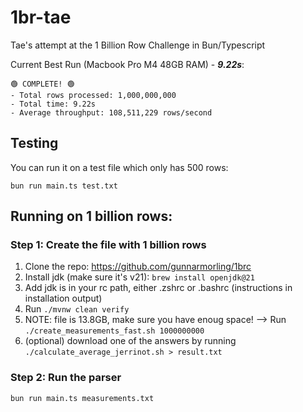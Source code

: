 # 1br-tae

Tae's attempt at the 1 Billion Row Challenge in Bun/Typescript

Current Best Run (Macbook Pro M4 48GB RAM) - ***9.22s***:

```
🟢 COMPLETE! 🟢
- Total rows processed: 1,000,000,000
- Total time: 9.22s
- Average throughput: 108,511,229 rows/second
```


## Testing

You can run it on a test file which only has 500 rows:

```
bun run main.ts test.txt
```

## Running on 1 billion rows:

### Step 1: Create the file with 1 billion rows

1. Clone the repo: https://github.com/gunnarmorling/1brc
2. Install jdk (make sure it's v21): `brew install openjdk@21`
3. Add jdk is in your rc path, either .zshrc or .bashrc (instructions in installation output)
4. Run `./mvnw clean verify`
5. NOTE: file is 13.8GB, make sure you have enoug space! --> Run `./create_measurements_fast.sh 1000000000`
6. (optional) download one of the answers by running `./calculate_average_jerrinot.sh > result.txt`

### Step 2: Run the parser
```
bun run main.ts measurements.txt
```

